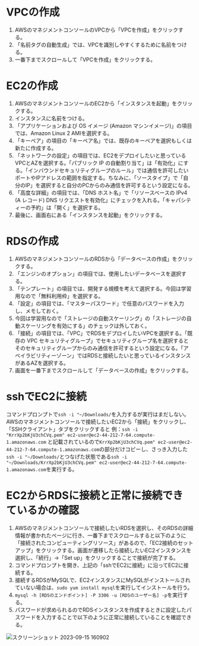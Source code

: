 # VPCの作成
1. AWSのマネジメントコンソールのVPCから「VPCを作成」をクリックする。
2. 「名前タグの自動生成」では、VPCを識別しやすくするために名前をつける。
3. 一番下までスクロールして「VPCを作成」をクリックする。

# EC2の作成
1. AWSのマネジメントコンソールのEC2から「インスタンスを起動」をクリックする。
2. インスタンスに名前をつける。
3. 「アプリケーションおよび OS イメージ (Amazon マシンイメージ)」の項目では、Amazon Linux 2 AMIを選択する。
4. 「キーペア」の項目の「キーペア名」では、既存のキーペアを選択もしくは新たに作成する。
5. 「ネットワークの設定」の項目では、EC2をデプロイしたいと思っているVPCとAZを選択する。「パブリック IP の自動割り当て」は「有効化」にする。「インバウンドセキュリティグループのルール」では通信を許可したいポートやIPアドレスの範囲を指定する。ちなみに、「ソースタイプ」で「自分のIP」を選択すると自分のPCからのみ通信を許可するという設定になる。
6. 「高度な詳細」の項目では、「DNS ホスト名」で「リソースベースの IPv4 (A レコード) DNS リクエストを有効化」にチェックを入れる。「キャパシティーの予約」は「開く」を選択する。
7. 最後に、画面右にある「インスタンスを起動」をクリックする。

# RDSの作成
1. AWSのマネジメントコンソールのRDSから「データベースの作成」をクリックする。
2. 「エンジンのオプション」の項目では、使用したいデータベースを選択する。
3. 「テンプレート」の項目では、開発する規模を考えて選択する。今回は学習用なので「無料利用枠」を選択する。
4. 「設定」の項目では、「マスターパスワード」で任意のパスワードを入力し、メモしておく。
5. 今回は学習用なので「ストレージの自動スケーリング」の「ストレージの自動スケーリングを有効にする」のチェックは外しておく。
6. 「接続」の項目では、「VPC」でRDSをデプロイしたいVPCを選択する。「既存の VPC セキュリティグループ」でセキュリティグループ名を選択するとそのセキュリティグループからのみ通信を許可するという設定になる。「アベイラビリティーゾーン」ではRDSと接続したいと思っているインスタンスがあるAZを選択する。
7. 画面を一番下までスクロールして「データベースの作成」をクリックする。

# sshでEC2に接続
コマンドプロンプトで```ssh -i "~/Downloads/```を入力するが実行はまだしない。AWSのマネジメントコンソールで接続したいEC2から「接続」をクリックし、「SSHクライアント」タブをクリックすると 例：```ssh -i "KrrXp2bKjU3chCVq.pem" ec2-user@ec2-44-212-7-64.compute-1.amazonaws.com``` と記載されているので```KrrXp2bKjU3chCVq.pem" ec2-user@ec2-44-212-7-64.compute-1.amazonaws.com```の部分だけコピーし、さっき入力した```ssh -i "~/Downloads/```とつなげた状態である```ssh -i "~/Downloads/KrrXp2bKjU3chCVq.pem" ec2-user@ec2-44-212-7-64.compute-1.amazonaws.com```を実行する。

# EC2からRDSに接続と正常に接続できているかの確認
1. AWSのマネジメントコンソールで接続したいRDSを選択し、そのRDSの詳細情報が書かれたページに行き、一番下までスクロールすると以下のように「接続されたコンピューティングリソース」があるので、「EC2接続のセットアップ」をクリックする。画面が遷移したら接続したいEC2インスタンスを選択し、「続行」→「Set up」をクリックすることで接続が完了する。
2. コマンドプロンプトを開き、上記の「sshでEC2に接続」に沿ってEC2に接続する。
3. 接続するRDSがMySQLで、EC2インスタンスにMySQLがインストールされていない場合は、```sudo yum install mysql```を実行してインストールを行う。
4. ```mysql -h [RDSのエンドポイント] -P 3306 -u [RDSのユーザー名] -p```を実行する。
5. パスワードが求められるのでRDSインスタンスを作成するときに設定したパスワードを入力することで以下のように正常に接続していることを確認できる。

![スクリーンショット 2023-09-15 160902](https://github.com/Hidetaka-Konishi/Raise_AWS_4/assets/142459457/d3672e43-6fb2-4190-bcbd-66c980de316a)

